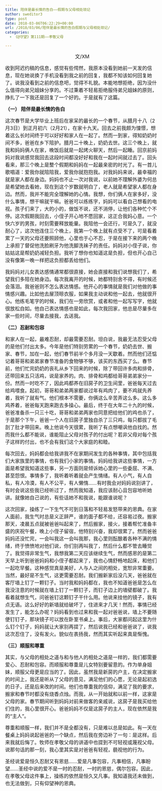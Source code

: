 ```yaml
---
title: 陪伴是最长情的告白——假期与父母相处琐记
author: sweditor3
type: post
date: 2018-03-06T06:22:29+00:00
url: /2018/03/06/陪伴是最长情的告白假期与父母相处琐记/
categories:
  - 《@守望》第111期——孝敬父母

---
```

<p style="text-align: center;">
  <span style="font-size: 12pt;">文/XM</span>
</p>

<span style="font-size: 12pt;">收到阿迟约稿的信息，感觉有些愕然，我原本没看到她前一天发的信息，现在她说换了手机没看到我之前的回复，我都不知该如何回复她了。说我没看到之前的信息吧，觉得不礼貌。本能地想拒绝，因为没什么值得向弟兄姐妹分享的。不过秉着不轻易拒绝服侍弟兄姐妹的原则，挣扎了一下我还是回复了一个好的。于是就有了这篇。</span>

<span style="font-size: 12pt;"><strong>（一） 陪伴是最长情的告白</strong></span>

<span style="font-size: 12pt;">这次春节是大学毕业上班后在家呆的最长的一个春节，从腊月十八（2月3日）到正月初六（2月21），在家十九天。回去之前我颇为憧憬，想着这么长时间终于可以好好和家人在一起了。然而一到家，得知奶奶时间不多，爸爸在乡下陪护。腊月二十晚上，奶奶去世。这三个晚上，就我和妈妈俩人在家，晚饭后就是一起烤火聊天，然后一起睡。回京前妈妈对我说感觉我回去这段时间都没好好和我在一起时间就过去了。回头看来，那三个晚上是整个假期和妈妈在一起最亲密的时光了。有一首儿歌唱道：爱我你就陪陪我，爱我你就抱抱我。对我妈妈来说，最幸福的就是家人都在身边。妈妈也不止一次对我说，以前她不理解外婆为何总是希望她去看她，现在到这个岁数就明白了，老人就是希望家人都在身边。然而，我并不能完全理解她的心情。我想，你们俩人在家多好，没什么事情，想干嘛就干嘛。爸爸可以练练字，妈妈可以看自己想看的电视。孩子们来了，大的小的，做饭不说，还不消停，让他们各种忙个不停。这次假期我回去，小侄子开心地不愿回家，这正合我妈心意。一个快六岁的男孩，时刻需要释放能量。我陪他一会还行，可是久了，就没耐心了，这次他连住三个晚上，我第一个晚上就有点受不了，可是看着累了一天的父母还要照顾他，心里也于心不忍，于是在接下来的两个晚上承担了督促他洗脸刷牙为他洗脚洗袜子的责任。妈妈对小侄子说，你姑姑这是帮奶奶减轻负担。我听了想你也知道这是负担，但也开心自己没有像第一晚一样把这负担都丢给他们。</span>

<span style="font-size: 12pt;">我妈妈对儿女表达感情通常都很直接，她会直接和我们说想我们了，希望我们多陪在她身边。每次我离开的时候，她都特别舍不得，有时候还会落泪。我爸爸则不怎么表达情感。他开心的事情就是我们对他做的事情感兴趣。比如他去屋顶晾衣服，如果我主动说和他一起去，他就很开心。他练毛笔字的时候，我们在一旁欣赏，或者和他一起写写字，他就很放松自如。他自己表达情感也是如此，每次我回家，他总是尽量多在家一些时间，尽量去接我，去送我。</span>

<span style="font-size: 12pt;"><strong>（二）忍耐和包容</strong></span>

<span style="font-size: 12pt;">和家人在一起，最难忍耐，却最需要忍耐。坦白说，我最无法忍受父母的是他们付出太多。今年是他们特别劳累的一个春节，奶奶去世、搬家、春节，加在一起，他们春节前半个多月没一天歇着。然而他们还惦记着哥哥和弟弟家春节准备的食物够不够，该买的东西买了么。春节前，他们忙完奶奶的丧礼从乡下回来的时候，除了带回许多肉和排骨，还带回来五只活鸡，说是家养的。肉、排骨和鸡都给哥哥弟弟家分一份。然而一时吃不了，因此鸡都养在旧房子的卫生间里，爸爸每天过去给鸡喂食。起初，哥哥和弟弟两家都说过年有鸡肉了，要不鸡就先养着，我听了就有气。他们根本不需要，你俩这么辛苦弄这么多。这么多鸡养着，爸爸每天跑来跑去多操心。最后，终于在大年二十九的时候，爸爸准备杀一只三十吃，哥哥和弟弟两家也同意把给他们的鸡也杀了，于是那个下午，爸爸一个人在旧房子里独自杀了三只鸡，每只都拔了毛剖了肚才带回来。晚上他说今天很累，我听了有点想嘲讽他自找的。然而我什么都不能说，谁能阻止父母对孩子的付出呢？若非父母对每个孩子这样的付出，也不会有我们这个大家庭的和睦。</span>

<span style="font-size: 12pt;">每次回去，妈妈都会给我讲我不在家期间发生的各种事情，其中包括我们大家族里的事情，也有我们小家的事情。妈妈给我讲这些事情，一方面是希望我知道这些事，另一方面则是倾诉她心里的一些委屈、不满、甚至怨恨。事情多了，我听着听着就会产生情绪。有人小气，有人自私，有人冷漠，有人不公平，有人懒惰……有时我会对妈妈说别讲了，有时会说这些我已经听过了，然而我知道，我应该耐心且包容地听她讲。就像她自己说的，有些话她不和我说，能跟谁说呢？</span>

<span style="font-size: 12pt;">这次回家，操练了一下生气不可到日落和不轻易发怒带来的恩典。在家人面前，我生气时总是义正辞严，谁的面子都不给，还容易过夜。搬家那天，凌晨五点就被爸爸叫起来了，然后搬家，接火，接着帮忙准备丰盛的庆祝午餐，晚上小侄子留宿，他特别兴奋，我却很累了。然而爸爸妈妈还没忙完，一会叫我这一会叫我那，我心里则酝酿着各种不满的情绪，终于愤愤地对他们说，你们别再叫我了，然后什么都不管去睡觉了。我觉得非常生气，我想我第二天应该继续生气，然而感恩的是第二天早上听到爸爸妈妈和小侄子都起来了，我也心情舒畅地起床，和他们一起吃早餐。这种感觉真是美好，人与人之间的相处，宽恕非常重要。当然，最好是不生气，这更需要忍耐。我们搬新家后没几天，爸爸就在客厅墙上钉了一颗钉子。当时我和妈妈都在，我也不知道爸爸是怎么在我没注意的时候就在墙上钉了一颗钉子，而钉子边上的墙壁都破了。我看着就想生气，问爸爸钉这颗钉子干什么用。他说来挂他的镜子，我有点无语。这么好好的新墙就给破坏了，住进来才几天！然而，事情已经发生了，能怎么办呢？妈妈看到也过来和我一起对爸爸说，墙上不要随便钉钉子，那块镜子可以放在卧室书桌上。事后，大家都问起这里为什么钉个钉子，妈妈就让大家别再提了，然后说我已经和爸爸说了，说我这次忍住了，没有发火。貌似在表扬我，然而其实听起来真是惭愧。</span>

<span style="font-size: 12pt;"><strong>（三）顺服和尊重</strong></span>

<span style="font-size: 12pt;">其实，与父母的相处之道与和与他人的相处之道是一样的，我们都需要爱心、忍耐和包容。而顺服和尊重是儿女特别要留意的。作为单身姐妹，顺服父母更是应当的了。因此，虽然我是新房的户主，在决定搬家的时间上，我还是听从了父母的意见，满足他们的心愿，无论是起初选的日子，还是后来改的时间。他们也尊重我的信仰，满足了我的要求，搬家和春节时都没有烧香点烛。而我，从一开始就和以前一样，这家是父母的家。春节期间听到妈妈对前来做客的亲戚说，这房子是我买给他们住的，我心里很开心。爸爸妈妈不仅是这房子的主人，现在依然是我的“主人”。</span>

<span style="font-size: 12pt;">尊重和顺服一样，我们并不是全都没有，只是难以总是如此。有一天在餐桌上妈妈说起爸爸的一个缺点，然后我在旁边补了一句：是这样。后来我就后悔了。牧师在孝敬父母的讲道中也提到不可轻视或蔑视父母。说那句话的那一刻，我心里其实是对爸爸有轻视，藐视他的行为。</span>

<span style="font-size: 12pt;">圣经说爱是恒久忍耐又有恩慈……爱是凡事包容，凡事相信，凡事盼望……圣经中说的爱不是一时的忍耐，一时的恩慈，偶尔包容。因此，在孝敬父母这件事上，操练的依然是恒久又凡事。我知道我还未做到，也无法做到，只有仰望神的恩典。</span>